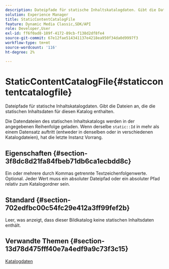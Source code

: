 ```yaml
---
description: Dateipfade für statische Inhaltskatalogdaten. Gibt die Dateien an, die die statischen Inhaltsdaten für diesen Katalog enthalten.
solution: Experience Manager
title: StaticContentCatalogFile
feature: Dynamic Media Classic,SDK/API
role: Developer,User
exl-id: ff6f0ad8-189f-4172-89cb-f138d2df8fe4
source-git-commit: 67e12fae514341137e4218ea950f34da0d9997f3
workflow-type: tm+mt
source-wordcount: '116'
ht-degree: 2%

---
```


# StaticContentCatalogFile{#staticcontentcatalogfile}

Dateipfade für statische Inhaltskatalogdaten. Gibt die Dateien an, die die statischen Inhaltsdaten für diesen Katalog enthalten.

Die Datendateien des statischen Inhaltskatalogs werden in der angegebenen Reihenfolge geladen. Wenn derselbe `static::Id` in mehr als einem Datensatz auftritt (entweder in denselben oder in verschiedenen Katalogdateien), hat die letzte Instanz Vorrang.

## Eigenschaften {#section-3f8dc8d21fa84fbeb71db6ca1ecbdd8c}

Ein oder mehrere durch Kommas getrennte Textzeichenfolgenwerte. Optional. Jeder Wert muss ein absoluter Dateipfad oder ein absoluter Pfad relativ zum Katalogordner sein.

## Standard {#section-702edfbc00c54fc29e412a3ff99fef2b}

Leer, was anzeigt, dass dieser Bildkatalog keine statischen Inhaltsdaten enthält.

## Verwandte Themen {#section-13d78d475fff40e7a4edf9a9c73f3c15}

[Katalogdaten](../../../../../is-api/image-catalog/image-serving-api-ref/c-image-catalog-reference/c-overview/c-catalog-data-fields/c-catalog-data-fields.md#concept-b19581028ec44f98b9f5943624403d29)
